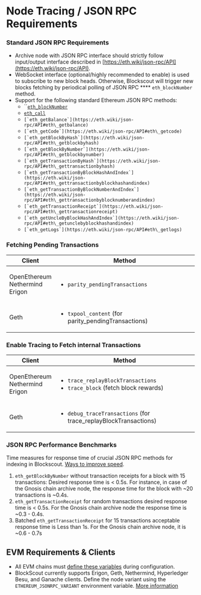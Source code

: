 # Node Tracing / JSON RPC Requirements

### Standard JSON RPC Requirements

* Archive node with JSON RPC interface should strictly follow input/output interface described in [https://eth.wiki/json-rpc/API](https://eth.wiki/json-rpc/API).
* WebSocket interface (optional/highly recommended to enable) is used to subscribe to new block heads. Otherwise, Blockscout will trigger new blocks fetching by periodical polling of JSON RPC \*\*\*\* `eth_blockNumber` method.
* Support for the following standard Ethereum JSON RPC methods:
  * \`\`[`eth_blockNumber`](https://eth.wiki/json-rpc/API#eth\_blocknumber)
  * [`eth_call`](https://eth.wiki/json-rpc/API#eth\_call)
  * ``[`eth_getBalance`](https://eth.wiki/json-rpc/API#eth\_getbalance)``
  * ``[`eth_getCode`](https://eth.wiki/json-rpc/API#eth\_getcode)``
  * ``[`eth_getBlockByHash`](https://eth.wiki/json-rpc/API#eth\_getblockbyhash)``
  * ``[`eth_getBlockByNumber`](https://eth.wiki/json-rpc/API#eth\_getblockbynumber)``
  * ``[`eth_getTransactionByHash`](https://eth.wiki/json-rpc/API#eth\_gettransactionbyhash)``
  * ``[`eth_getTransactionByBlockHashAndIndex`](https://eth.wiki/json-rpc/API#eth\_gettransactionbyblockhashandindex)``
  * ``[`eth_getTransactionByBlockNumberAndIndex`](https://eth.wiki/json-rpc/API#eth\_gettransactionbyblocknumberandindex)``
  * ``[`eth_getTransactionReceipt`](https://eth.wiki/json-rpc/API#eth\_gettransactionreceipt)``
  * ``[`eth_getUncleByBlockHashAndIndex`](https://eth.wiki/json-rpc/API#eth\_getunclebyblockhashandindex)``
  * ``[`eth_getLogs`](https://eth.wiki/json-rpc/API#eth\_getlogs)``

### **Fetching Pending Transactions**

| Client                                      | Method                                                                         |
| ------------------------------------------- | ------------------------------------------------------------------------------ |
| <p>OpenEthereum<br>Nethermind<br>Erigon</p> | <ul><li><code>parity_pendingTransactions</code></li></ul>                      |
| Geth                                        | <ul><li><code>txpool_content</code> (for parity_pendingTransactions)</li></ul> |

### Enable Tracing to Fetch internal Transactions

| Client                                      | Method                                                                                                              |
| ------------------------------------------- | ------------------------------------------------------------------------------------------------------------------- |
| <p>OpenEthereum<br>Nethermind<br>Erigon</p> | <ul><li><code>trace_replayBlockTransactions</code></li><li><code>trace_block</code> (fetch block rewards)</li></ul> |
| Geth                                        | <ul><li><code>debug_traceTransactions</code> (for trace_replayBlockTransactions)</li></ul>                          |

### JSON RPC Performance Benchmarks

Time measures for response time of crucial JSON RPC methods for indexing in Blockscout. [Ways to improve speed](../../about/faqs.md#how-do-i-speed-up-my-self-hosted-instance).

1. `eth_getBlockByNumber` without transaction receipts for a block with 15 transactions: Desired response time is < 0.5s. For instance, in case of the Gnosis chain archive node, the response time for the block with \~20 transactions is \~0.4s.
2. `eth_getTransactionReceipt` for random transactions desired response time is < 0.5s. For the Gnosis chain archive node the response time is \~0.3 - 0.4s.
3. Batched `eth_getTransactionReceipt` for 15 transactions acceptable response time is Less than 1s. For the Gnosis chain archive node, it is \~0.6 - 0.7s

## EVM Requirements & Clients

* All EVM chains must [define these variables](deployment-differences-between-chains.md) during configuration.
* BlockScout currently supports Erigon, Geth, Nethermind, Hyperledger Besu, and Ganache clients. Define the node variant using the `ETHEREUM_JSONRPC_VARIANT` environment variable. [More information](client-settings.md)
